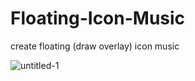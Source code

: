 # Floating-Icon-Music
create floating (draw overlay) icon music

![untitled-1](https://user-images.githubusercontent.com/17822478/42704213-3849015e-86f9-11e8-9f3f-41a1be7a6ba4.jpg)
